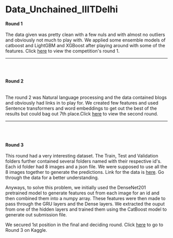 # Data_Unchained_IIITDelhi
**Round 1**
<br>
<br>
The data given was pretty clean with a few nuls and with almost no outliers and obviously not much to play with. We applied some ensemble models of catboost and LightGBM and XGBoost after playing around with some of the features. Click [here](https://www.kaggle.com/c/round1-data-unchained/overview) to view the competition's round 1.

------------------------------------------------------------------------------------------------------
<br>
<br>

**Round 2**
<br><br><br>
The round 2 was Natural language processing and the data contained blogs and obviously had links in to play for. We created few features and used Sentence transformers and word embeddings to get out the best of the results but could bag out 7th place.Click [here](https://www.kaggle.com/c/data-unchained-round-2/overview) to view the second round.


--------------------------------------------------------------------------------------------------------
<br><br><br>
**Round 3**<br><br>
This round had a very interesting dataset. The Train, Test and Validation folders further contained several folders named with their respective id's. Each id folder had 8 images and a json file. We were supposed to use all the 8 images together to generate the predictions. Link for the data is [here](https://drive.google.com/file/d/1p5xIPI2e362RK9wgKP3NOwO4U6hNh2q1/view?usp=sharing). Go through the data for a better understanding.

Anyways, to solve this problem, we initially used the DenseNet201 pretrained model to generate features out from each image for an id and then combined them into a numpy array. These features were then made to pass through the GRU layers and the Dense layers. We extracted the ouput from one of the hidden layers and trained them using the CatBoost model to generate out submission file.

We secured 1st position in the final and deciding round.
Click [here](https://www.kaggle.com/t/ef5b543a20a3406c812ce036f60105e5) to go to Round 3 on Kaggle.
